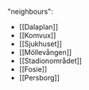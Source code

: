"neighbours":
- [[Dalaplan]]
- [[Komvux]]
- [[Sjukhuset]]
- [[Möllevången]]
- [[Stadionområdet]]
- [[Fosie]]
- [[Persborg]]

